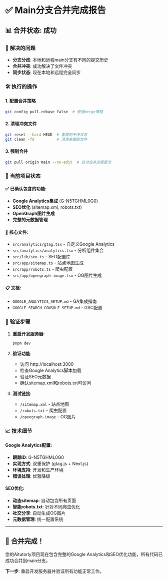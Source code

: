 # ✅ Main分支合并完成报告

## 📊 **合并状态: 成功**

### 🔄 **解决的问题**
- **分支分歧**: 本地和远程main分支有不同的提交历史
- **合并冲突**: 成功解决了文件冲突
- **同步状态**: 现在本地和远程完全同步

### 🛠️ **执行的操作**

#### 1. **配置合并策略**
```bash
git config pull.rebase false  # 使用merge策略
```

#### 2. **清理冲突文件**
```bash
git reset --hard HEAD  # 重置到干净状态
git clean -fd          # 清理未跟踪文件
```

#### 3. **强制合并**
```bash
git pull origin main --no-edit  # 自动合并远程更改
```

### 🎯 **当前项目状态**

#### ✅ **已确认包含的功能**:
- **Google Analytics集成** (G-N5TGHML0G0)
- **SEO优化** (sitemap.xml, robots.txt)
- **OpenGraph图片生成**
- **完整的元数据管理**

#### 📁 **核心文件**:
- `src/analytics/gtag.tsx` - 自定义Google Analytics
- `src/analytics/analytics.tsx` - 分析组件集合
- `src/lib/seo.ts` - SEO配置库
- `src/app/sitemap.ts` - 站点地图生成
- `src/app/robots.ts` - 爬虫配置
- `src/app/opengraph-image.tsx` - OG图片生成

#### 📋 **文档**:
- `GOOGLE_ANALYTICS_SETUP.md` - GA集成指南
- `GOOGLE_SEARCH_CONSOLE_SETUP.md` - GSC配置

### 🚀 **验证步骤**

1. **重启开发服务器**:
   ```bash
   pnpm dev
   ```

2. **验证功能**:
   - 访问 http://localhost:3000
   - 检查Google Analytics脚本加载
   - 验证SEO元数据
   - 确认sitemap.xml和robots.txt可访问

3. **测试链接**:
   - `/sitemap.xml` - 站点地图
   - `/robots.txt` - 爬虫配置
   - `/opengraph-image` - OG图片

### 📈 **技术细节**

#### Google Analytics配置:
- **跟踪ID**: G-N5TGHML0G0
- **实现方式**: 双重保护 (gtag.js + Next.js)
- **环境支持**: 开发和生产环境
- **错误处理**: 优雅降级

#### SEO优化:
- **动态sitemap**: 自动包含所有页面
- **智能robots.txt**: 针对不同爬虫优化
- **社交分享**: 自动生成OG图片
- **元数据管理**: 统一配置系统

---

## 🎉 **合并完成！**

您的Aitutorly项目现在包含完整的Google Analytics和SEO优化功能，所有代码已成功合并到main分支。

**下一步**: 重启开发服务器并验证所有功能正常工作。
